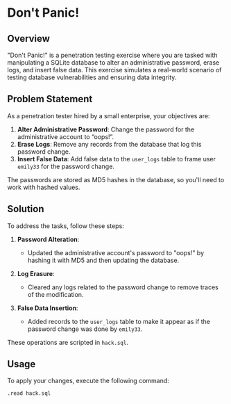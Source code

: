 # Don't Panic!

## Overview

"Don't Panic!" is a penetration testing exercise where you are tasked with manipulating a SQLite database to alter an administrative password, erase logs, and insert false data. This exercise simulates a real-world scenario of testing database vulnerabilities and ensuring data integrity.

## Problem Statement

As a penetration tester hired by a small enterprise, your objectives are:

1. **Alter Administrative Password**: Change the password for the administrative account to “oops!”.
2. **Erase Logs**: Remove any records from the database that log this password change.
3. **Insert False Data**: Add false data to the `user_logs` table to frame user `emily33` for the password change.

The passwords are stored as MD5 hashes in the database, so you'll need to work with hashed values.

## Solution

To address the tasks, follow these steps:

1. **Password Alteration**:
   - Updated the administrative account's password to "oops!" by hashing it with MD5 and then updating the database.

2. **Log Erasure**:
   - Cleared any logs related to the password change to remove traces of the modification.

3. **False Data Insertion**:
   - Added records to the `user_logs` table to make it appear as if the password change was done by `emily33`.

These operations are scripted in `hack.sql`.

## Usage

To apply your changes, execute the following command:

```sh
.read hack.sql
